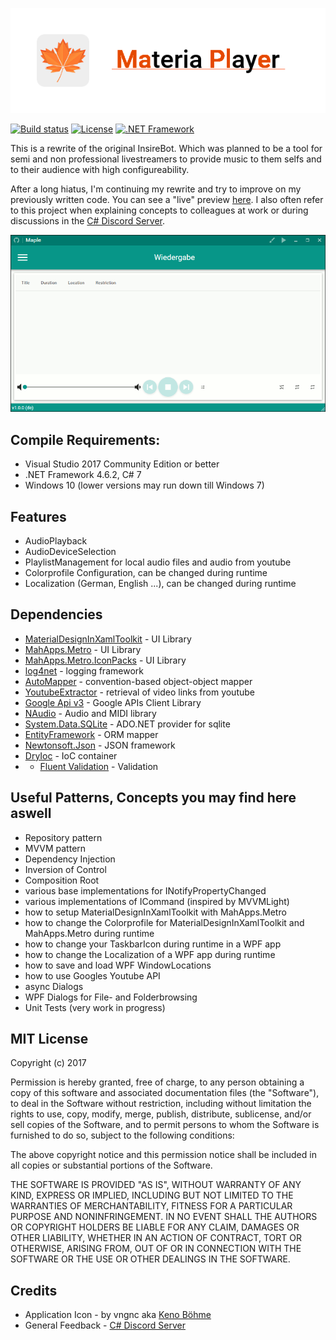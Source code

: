 ![logo](header.png)

[![Build status](https://ci.appveyor.com/api/projects/status/mil447tc6xjo163u?svg=true)](https://ci.appveyor.com/project/Insire/maple)
[![License](https://img.shields.io/github/license/mashape/apistatus.svg)](https://github.com/Insire/Maple/blob/master/license.md)
[![.NET Framework](https://img.shields.io/badge/.NET%20Framework-4.6.2-orange.svg)](https://www.microsoft.com/net)


This is a rewrite of the original InsireBot. Which was planned to be a tool for semi and non professional livestreamers to provide music to them selfs and to their audience with high configureability.

After a long hiatus, I'm continuing my rewrite and try to improve on my previously written code. You can see a "live" preview [here](https://github.com/Insire/Maple/blob/master/InsireBot/Resources/Images/2017-04-22-23-26-20.gif). I also often refer to this project when explaining concepts to colleagues at work or during discussions in the [C# Discord Server](https://discord.gg/VCFhEDy).

![Mainwindow](MainWindow.gif)

## Compile Requirements:
 - Visual Studio 2017 Community Edition or better
 - .NET Framework 4.6.2, C# 7
 - Windows 10 (lower versions may run down till Windows 7)

## Features
- AudioPlayback
- AudioDeviceSelection
- PlaylistManagement for local audio files and audio from youtube
- Colorprofile Configuration, can be changed during runtime
- Localization (German, English ...), can be changed during runtime

## Dependencies
- [MaterialDesignInXamlToolkit](https://github.com/ButchersBoy/MaterialDesignInXamlToolkit) - UI Library
- [MahApps.Metro](https://github.com/MahApps/MahApps.Metro) - UI Library
- [MahApps.Metro.IconPacks](https://github.com/MahApps/MahApps.Metro.IconPacks) - UI Library
- [log4net](https://github.com/apache/log4net) - logging framework
- [AutoMapper](https://github.com/AutoMapper/AutoMapper) - convention-based object-object mapper
- [YoutubeExtractor](https://github.com/flagbug/YoutubeExtractor) - retrieval of video links from youtube
- [Google Api v3](https://github.com/google/google-api-dotnet-client) - Google APIs Client Library
- [NAudio](https://github.com/naudio/NAudio) - Audio and MIDI library
- [System.Data.SQLite](https://system.data.sqlite.org/index.html/doc/trunk/www/index.wiki) - ADO.NET provider for sqlite
- [EntityFramework](https://github.com/aspnet/EntityFramework6) - ORM mapper
- [Newtonsoft.Json](https://github.com/JamesNK/Newtonsoft.Json) - JSON framework 
- [DryIoc](https://bitbucket.org/dadhi/dryioc) - IoC container
- - [Fluent Validation](https://github.com/JeremySkinner/FluentValidation) - Validation

## Useful Patterns, Concepts you may find here aswell
- Repository pattern
- MVVM pattern
- Dependency Injection
- Inversion of Control
- Composition Root
- various base implementations for INotifyPropertyChanged
- various implementations of ICommand (inspired by MVVMLight)
- how to setup MaterialDesignInXamlToolkit with MahApps.Metro
- how to change the Colorprofile for MaterialDesignInXamlToolkit and MahApps.Metro during runtime
- how to change your TaskbarIcon during runtime in a WPF app
- how to change the Localization of a WPF app during runtime
- how to save and load WPF WindowLocations
- how to use Googles Youtube API
- async Dialogs
- WPF Dialogs for File- and Folderbrowsing
- Unit Tests (very work in progress)


## MIT License
Copyright (c) 2017 

Permission is hereby granted, free of charge, to any person obtaining a copy
of this software and associated documentation files (the "Software"), to deal
in the Software without restriction, including without limitation the rights
to use, copy, modify, merge, publish, distribute, sublicense, and/or sell
copies of the Software, and to permit persons to whom the Software is
furnished to do so, subject to the following conditions:

The above copyright notice and this permission notice shall be included in all
copies or substantial portions of the Software.

THE SOFTWARE IS PROVIDED "AS IS", WITHOUT WARRANTY OF ANY KIND, EXPRESS OR
IMPLIED, INCLUDING BUT NOT LIMITED TO THE WARRANTIES OF MERCHANTABILITY,
FITNESS FOR A PARTICULAR PURPOSE AND NONINFRINGEMENT. IN NO EVENT SHALL THE
AUTHORS OR COPYRIGHT HOLDERS BE LIABLE FOR ANY CLAIM, DAMAGES OR OTHER
LIABILITY, WHETHER IN AN ACTION OF CONTRACT, TORT OR OTHERWISE, ARISING FROM,
OUT OF OR IN CONNECTION WITH THE SOFTWARE OR THE USE OR OTHER DEALINGS IN THE
SOFTWARE.

## Credits
- Application Icon - by vngnc aka [Keno Böhme](http://www.kenoboeh.me/)
- General Feedback - [C# Discord Server](https://discord.gg/VCFhEDy)
